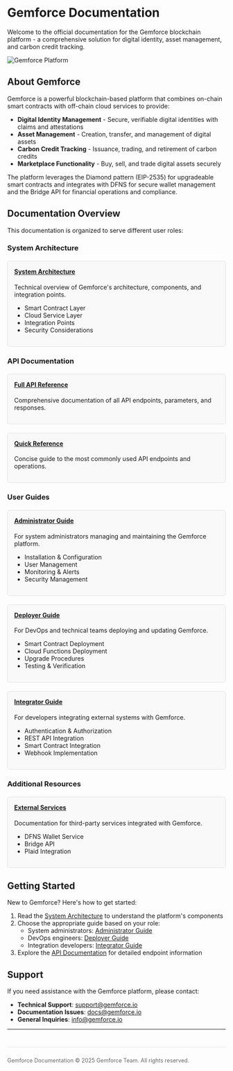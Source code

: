 # Gemforce Documentation

Welcome to the official documentation for the Gemforce blockchain platform - a comprehensive solution for digital identity, asset management, and carbon credit tracking.

![Gemforce Platform](https://via.placeholder.com/800x400?text=Gemforce+Platform)

## About Gemforce

Gemforce is a powerful blockchain-based platform that combines on-chain smart contracts with off-chain cloud services to provide:

- **Digital Identity Management** - Secure, verifiable digital identities with claims and attestations
- **Asset Management** - Creation, transfer, and management of digital assets
- **Carbon Credit Tracking** - Issuance, trading, and retirement of carbon credits
- **Marketplace Functionality** - Buy, sell, and trade digital assets securely

The platform leverages the Diamond pattern (EIP-2535) for upgradeable smart contracts and integrates with DFNS for secure wallet management and the Bridge API for financial operations and compliance.

## Documentation Overview

This documentation is organized to serve different user roles:

### System Architecture

<div class="grid-container">
  <div class="grid-item">
    <h4><a href="gemforce-system-architecture/">System Architecture</a></h4>
    <p>Technical overview of Gemforce's architecture, components, and integration points.</p>
    <ul>
      <li>Smart Contract Layer</li>
      <li>Cloud Service Layer</li>
      <li>Integration Points</li>
      <li>Security Considerations</li>
    </ul>
  </div>
</div>

### API Documentation

<div class="grid-container">
  <div class="grid-item">
    <h4><a href="gemforce-api-documentation/">Full API Reference</a></h4>
    <p>Comprehensive documentation of all API endpoints, parameters, and responses.</p>
  </div>
  <div class="grid-item">
    <h4><a href="gemforce-api-quick-reference/">Quick Reference</a></h4>
    <p>Concise guide to the most commonly used API endpoints and operations.</p>
  </div>
</div>

### User Guides

<div class="grid-container">
  <div class="grid-item">
    <h4><a href="gemforce-administrator-guide/">Administrator Guide</a></h4>
    <p>For system administrators managing and maintaining the Gemforce platform.</p>
    <ul>
      <li>Installation & Configuration</li>
      <li>User Management</li>
      <li>Monitoring & Alerts</li>
      <li>Security Management</li>
    </ul>
  </div>
  <div class="grid-item">
    <h4><a href="gemforce-deployer-guide/">Deployer Guide</a></h4>
    <p>For DevOps and technical teams deploying and updating Gemforce.</p>
    <ul>
      <li>Smart Contract Deployment</li>
      <li>Cloud Functions Deployment</li>
      <li>Upgrade Procedures</li>
      <li>Testing & Verification</li>
    </ul>
  </div>
  <div class="grid-item">
    <h4><a href="gemforce-integrator-guide/">Integrator Guide</a></h4>
    <p>For developers integrating external systems with Gemforce.</p>
    <ul>
      <li>Authentication & Authorization</li>
      <li>REST API Integration</li>
      <li>Smart Contract Integration</li>
      <li>Webhook Implementation</li>
    </ul>
  </div>
</div>

### Additional Resources

<div class="grid-container">
  <div class="grid-item">
    <h4><a href="gemforce-external-services/">External Services</a></h4>
    <p>Documentation for third-party services integrated with Gemforce.</p>
    <ul>
      <li>DFNS Wallet Service</li>
      <li>Bridge API</li>
      <li>Plaid Integration</li>
    </ul>
  </div>
</div>

## Getting Started

New to Gemforce? Here's how to get started:

1. Read the [System Architecture](gemforce-system-architecture/) to understand the platform's components
2. Choose the appropriate guide based on your role:
   - System administrators: [Administrator Guide](gemforce-administrator-guide/)
   - DevOps engineers: [Deployer Guide](gemforce-deployer-guide/)
   - Integration developers: [Integrator Guide](gemforce-integrator-guide/)
3. Explore the [API Documentation](gemforce-api-documentation/) for detailed endpoint information

## Support

If you need assistance with the Gemforce platform, please contact:

- **Technical Support**: support@gemforce.io
- **Documentation Issues**: docs@gemforce.io
- **General Inquiries**: info@gemforce.io

---

<div class="footer-note">
  <p>Gemforce Documentation © 2025 Gemforce Team. All rights reserved.</p>
</div>

<style>
.grid-container {
  display: flex;
  flex-wrap: wrap;
  gap: 20px;
  margin: 20px 0;
}
.grid-item {
  flex: 1 1 300px;
  border: 1px solid #e0e0e0;
  border-radius: 5px;
  padding: 15px;
  background-color: #f9f9f9;
}
.grid-item h4 {
  margin-top: 0;
}
.footer-note {
  margin-top: 40px;
  border-top: 1px solid #e0e0e0;
  padding-top: 10px;
  font-size: 0.9em;
  color: #666;
}
</style>
